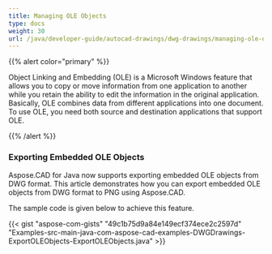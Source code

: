 ```yaml
---
title: Managing OLE Objects
type: docs
weight: 30
url: /java/developer-guide/autocad-drawings/dwg-drawings/managing-ole-objects/
---
```


{{% alert color="primary" %}} 

Object Linking and Embedding (OLE) is a Microsoft Windows feature that allows you to copy or move information from one application to another while you retain the ability to edit the information in the original application.  Basically, OLE combines data from different applications into one document. To use OLE, you need both source and destination applications that support OLE.

{{% /alert %}} 
### **Exporting Embedded OLE Objects**
Aspose.CAD for Java now supports exporting embedded OLE objects from DWG format. This article demonstrates how you can export embedded OLE objects from DWG format to PNG using Aspose.CAD.

The sample code is given below to achieve this feature.

{{< gist "aspose-com-gists" "49c1b75d9a84e149ecf374ece2c2597d" "Examples-src-main-java-com-aspose-cad-examples-DWGDrawings-ExportOLEObjects-ExportOLEObjects.java" >}}

